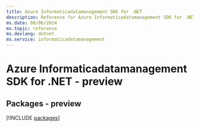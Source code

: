 ```yaml
---
title: Azure Informaticadatamanagement SDK for .NET
description: Reference for Azure Informaticadatamanagement SDK for .NET
ms.date: 08/06/2024
ms.topic: reference
ms.devlang: dotnet
ms.service: informaticadatamanagement
---
```

# Azure Informaticadatamanagement SDK for .NET - preview
## Packages - preview
[!INCLUDE [packages](informaticadatamanagement-index.md)]